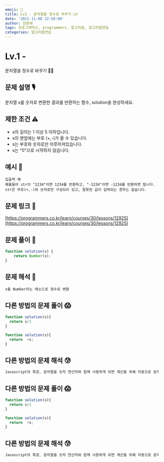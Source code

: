 ```yaml
---
emoji: 🥸
title: Lv1 - 문자열을 정수로 바꾸기 🤹‍♂️
date: '2021-11-08 22:50:00'
author: 전용태
tags: 프로그래머스, programmers, 알고리즘, 알고리즘연습
categories: 알고리즘연습
---
```


# Lv.1 - 
문자열을 정수로 바꾸기 🤹‍♂️

## **문제 설명 🎙**

문자열 s를 숫자로 변환한 결과를 반환하는 함수, solution을 완성하세요.

## **제한 조건 ⚠️**

- s의 길이는 1 이상 5 이하입니다.
- s의 맨앞에는 부호 (+,-)가 올 수 있습니다.
- s는 부호와 숫자로만 이루어져있습니다.
- s는 "0"으로 시작하지 않습니다.

## 예시 👀

```
입출력 예
예를들어 str이 "1234"이면 1234를 반환하고, "-1234"이면 -1234를 반환하면 됩니다.
str은 부호(+,-)와 숫자로만 구성되어 있고, 잘못된 값이 입력되는 경우는 없습니다.
```

## 문제 링크 📎

[https://programmers.co.kr/learn/courses/30/lessons/12925](https://programmers.co.kr/learn/courses/30/lessons/12925)

## 문제 풀이 🤔

```jsx
function solution(s) {
    return Number(s);
}
```

## 문제 해석 🥸

```
s를 Number라는 메소드로 정수로 변환
```

## 다른 방법의 문제 풀이 😱

```jsx
function solution(s){
  return s/1
}

function solution(s){
  return  +s;
}
```

## 다른 방법의 문제 해석 😰

```jsx
Javascript의 특징, 문자열을 숫자 연산자와 함께 사용하게 되면 계산을 위해 자동으로 문자열을 숫자로 바꿔준다.
```

## 다른 방법의 문제 풀이 😱

```jsx
function solution(s){
  return s/1
}

function solution(s){
  return  +s;
}
```

## 다른 방법의 문제 해석 😰

```jsx
Javascript의 특징, 문자열을 숫자 연산자와 함께 사용하게 되면 계산을 위해 자동으로 문자열을 숫자로 바꿔준다.
```

<br />
<br />